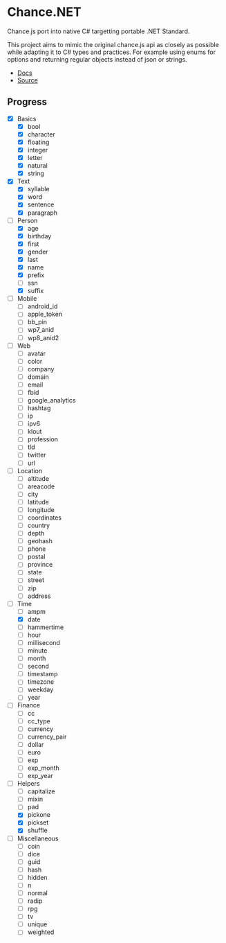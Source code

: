 # Chance.NET

Chance.js port into native C# targetting portable .NET Standard.

This project aims to mimic the original chance.js api as closely as possible while adapting it to C# types and practices. For example using enums for options and returning regular objects instead of json or strings.

- [Docs](chancejs.com)
- [Source](https://github.com/chancejs/chancejs)

## Progress

- [x] Basics
	- [x] bool
	- [x] character
	- [x] floating
	- [x] integer
	- [x] letter
	- [x] natural
	- [x] string
- [x] Text
	- [x] syllable
	- [x] word
	- [x] sentence
	- [x] paragraph
- [ ] Person
	- [x] age
	- [x] birthday
	- [x] first
	- [x] gender
	- [x] last
	- [x] name
	- [x] prefix
	- [ ] ssn
	- [x] suffix
- [ ] Mobile
	- [ ] android_id
	- [ ] apple_token
	- [ ] bb_pin
	- [ ] wp7_anid
	- [ ] wp8_anid2
- [ ] Web
	- [ ] avatar
	- [ ] color
	- [ ] company
	- [ ] domain
	- [ ] email
	- [ ] fbid
	- [ ] google_analytics
	- [ ] hashtag
	- [ ] ip
	- [ ] ipv6
	- [ ] klout
	- [ ] profession
	- [ ] tld
	- [ ] twitter
	- [ ] url
- [ ] Location
	- [ ] altitude
	- [ ] areacode
	- [ ] city
	- [ ] latitude
	- [ ] longitude
	- [ ] coordinates
	- [ ] country
	- [ ] depth
	- [ ] geohash
	- [ ] phone
	- [ ] postal
	- [ ] province
	- [ ] state
	- [ ] street
	- [ ] zip
	- [ ] address
- [ ] Time
	- [ ] ampm
	- [x] date
	- [ ] hammertime
	- [ ] hour
	- [ ] millisecond
	- [ ] minute
	- [ ] month
	- [ ] second
	- [ ] timestamp
	- [ ] timezone
	- [ ] weekday
	- [ ] year
- [ ] Finance
	- [ ] cc
	- [ ] cc_type
	- [ ] currency
	- [ ] currency_pair
	- [ ] dollar
	- [ ] euro
	- [ ] exp
	- [ ] exp_month
	- [ ] exp_year
- [ ] Helpers
	- [ ] capitalize
	- [ ] mixin
	- [ ] pad
	- [x] pickone
	- [x] pickset
	- [x] shuffle
- [ ] Miscellaneous
	- [ ] coin
	- [ ] dice
	- [ ] guid
	- [ ] hash
	- [ ] hidden
	- [ ] n
	- [ ] normal
	- [ ] radip
	- [ ] rpg
	- [ ] tv
	- [ ] unique
	- [ ] weighted